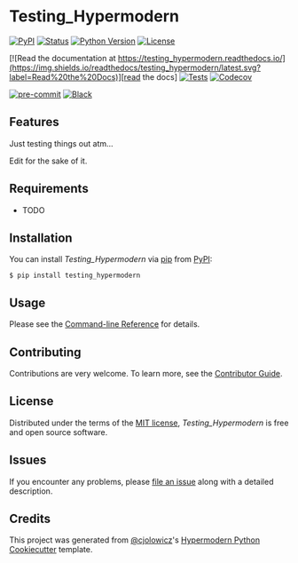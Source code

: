 # Testing_Hypermodern

[![PyPI](https://img.shields.io/pypi/v/testing_hypermodern.svg)][pypi_]
[![Status](https://img.shields.io/pypi/status/testing_hypermodern.svg)][status]
[![Python Version](https://img.shields.io/pypi/pyversions/testing_hypermodern)][python version]
[![License](https://img.shields.io/pypi/l/testing_hypermodern)][license]

[![Read the documentation at https://testing_hypermodern.readthedocs.io/](https://img.shields.io/readthedocs/testing_hypermodern/latest.svg?label=Read%20the%20Docs)][read the docs]
[![Tests](https://github.com/geo7/testing_hypermodern/workflows/Tests/badge.svg)][tests]
[![Codecov](https://codecov.io/gh/geo7/testing_hypermodern/branch/main/graph/badge.svg)][codecov]

[![pre-commit](https://img.shields.io/badge/pre--commit-enabled-brightgreen?logo=pre-commit&logoColor=white)][pre-commit]
[![Black](https://img.shields.io/badge/code%20style-black-000000.svg)][black]

[pypi_]: https://pypi.org/project/testing_hypermodern/
[status]: https://pypi.org/project/testing_hypermodern/
[python version]: https://pypi.org/project/testing_hypermodern
[read the docs]: https://testing_hypermodern.readthedocs.io/
[tests]: https://github.com/geo7/testing_hypermodern/actions?workflow=Tests
[codecov]: https://app.codecov.io/gh/geo7/testing_hypermodern
[pre-commit]: https://github.com/pre-commit/pre-commit
[black]: https://github.com/psf/black

## Features

Just testing things out atm...

Edit for the sake of it.

## Requirements

- TODO

## Installation

You can install _Testing_Hypermodern_ via [pip] from [PyPI]:

```console
$ pip install testing_hypermodern
```

## Usage

Please see the [Command-line Reference] for details.

## Contributing

Contributions are very welcome.
To learn more, see the [Contributor Guide].

## License

Distributed under the terms of the [MIT license][license],
_Testing_Hypermodern_ is free and open source software.

## Issues

If you encounter any problems,
please [file an issue] along with a detailed description.

## Credits

This project was generated from [@cjolowicz]'s [Hypermodern Python Cookiecutter] template.

[@cjolowicz]: https://github.com/cjolowicz
[pypi]: https://pypi.org/
[hypermodern python cookiecutter]: https://github.com/cjolowicz/cookiecutter-hypermodern-python
[file an issue]: https://github.com/geo7/testing_hypermodern/issues
[pip]: https://pip.pypa.io/

<!-- github-only -->

[license]: https://github.com/geo7/testing_hypermodern/blob/main/LICENSE
[contributor guide]: https://github.com/geo7/testing_hypermodern/blob/main/CONTRIBUTING.md
[command-line reference]: https://testing_hypermodern.readthedocs.io/en/latest/usage.html
